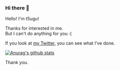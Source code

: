 ### Hi there 👋

<!--
**t5ugu/t5ugu** is a ✨ _special_ ✨ repository because its `README.md` (this file) appears on your GitHub profile.

Here are some ideas to get you started:

- 🔭 I’m currently working on ...
- 🌱 I’m currently learning ...
- 👯 I’m looking to collaborate on ...
- 🤔 I’m looking for help with ...
- 💬 Ask me about ...
- 📫 How to reach me: ...
- 😄 Pronouns: ...
- ⚡ Fun fact: ...
-->

Hello! I'm t5ugu!

Thanks for interested in me.  
But I can't do anything for you :(

If you look at [my Twitter](http://twitter.com/t5ugu1), you can see what I've done.

[![Anurag's github stats](https://github-readme-stats.vercel.app/api?username=t5ugu)](https://github.com/anuraghazra/github-readme-stats)

Thank you.
